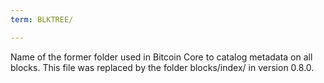 ```yaml
---
term: BLKTREE/

---
```

Name of the former folder used in Bitcoin Core to catalog metadata on all blocks. This file was replaced by the folder blocks/index/ in version 0.8.0.